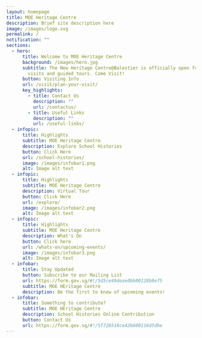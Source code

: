```yaml
---
layout: homepage
title: MOE Heritage Centre
description: Brief site description here
image: /images/logo.svg
permalink: /
notification: ""
sections:
  - hero:
      title: Welcome to MOE Heritage Centre
      background: /images/hero.jpg
      subtitle: The New Heritage Centre@Balestier is officially open for walk-in
        visits and guided tours. Come Visit!
      button: Visiting Info
      url: /visit/plan-your-visit/
      key_highlights:
        - title: Contact Us
          description: ""
          url: /contactus/
        - title: Useful Links
          description: ""
          url: /useful-links/
  - infopic:
      title: Highlights
      subtitle: MOE Heritage Centre
      description: Explore School Histories
      button: Click Here
      url: /school-histories/
      image: /images/infobar1.png
      alt: Image alt text
  - infopic:
      title: Highlights
      subtitle: MOE Heritage Centre
      description: Virtual Tour
      button: Click Here
      url: /explore/
      image: /images/infobar2.png
      alt: Image alt text
  - infopic:
      title: Highlights
      subtitle: MOE Heritage Centre
      description: What's On
      button: Click here
      url: /whats-on/upcoming-events/
      image: /images/infobar3.png
      alt: Image alt text
  - infobar:
      title: Stay Updated
      button: Subscribe to our Mailing List
      url: https://form.gov.sg/#!/5d5ce49deae0bb00128b8ef5
      subtitle: MOE HEritage Centre
      description: Be the first to know of upcoming events!
  - infobar:
      title: Something to contribute?
      subtitle: MOE HEritage Centre
      description: School Histories Online Contribution
      button: Contact Us
      url: https://form.gov.sg/#!/5f728518ce42b600116dfdbe
---
```

